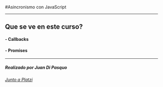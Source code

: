 #Asincronismo con JavaScript

------------

## Que se ve en este curso?
#### -  Callbacks
#### - Promises

------------

##### Realizado por Juan Di Pasquo
###### [Junto a Platzi](https://platzi.com/ "Platzi")